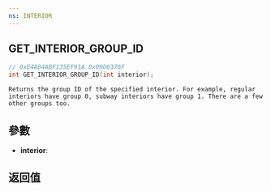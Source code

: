 ```yaml
---
ns: INTERIOR
---
```

## GET_INTERIOR_GROUP_ID

```c
// 0xE4A84ABF135EF91A 0x09D6376F
int GET_INTERIOR_GROUP_ID(int interior);
```

```
Returns the group ID of the specified interior. For example, regular interiors have group 0, subway interiors have group 1. There are a few other groups too.  
```

## 參數
* **interior**: 

## 返回值
